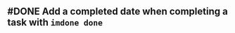 ## #DONE Add a completed date when completing a task with `imdone done`
<!-- 
  #task
  created:2023-10-01T17:35:30.997Z
  group:"Ungrouped Tasks"
  story-id:Add-a-command-to-show-defaults
  task-id:9a287 order:-30 completed:2023-10-02T04:09:51.559Z -->